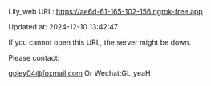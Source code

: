 Lily_web URL: https://ae6d-61-165-102-156.ngrok-free.app

Updated at: 2024-12-10 13:42:47

If you cannot open this URL, the server might be down.

Please contact: 

goley04@foxmail.com Or Wechat:GL_yeaH